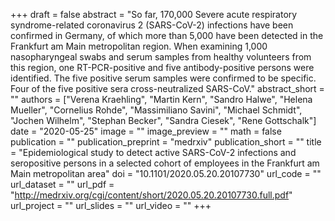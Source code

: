 +++
draft = false
abstract = "So far, 170,000 Severe acute respiratory syndrome-related coronavirus 2 (SARS-CoV-2) infections have been confirmed in Germany, of which more than 5,000 have been detected in the Frankfurt am Main metropolitan region. When examining 1,000 nasopharyngeal swabs and serum samples from healthy volunteers from this region, one RT-PCR-positive and five antibody-positive persons were identified. The five positive serum samples were confirmed to be specific. Four of the five positive sera cross-neutralized SARS-CoV."
abstract_short = ""
authors = ["Verena Kraehling", "Martin Kern", "Sandro Halwe", "Helena Mueller", "Cornelius Rohde", "Massimiliano Savini", "Michael Schmidt", "Jochen Wilhelm", "Stephan Becker", "Sandra Ciesek", "Rene Gottschalk"]
date = "2020-05-25"
image = ""
image_preview = ""
math = false
publication = ""
publication_preprint = "medrxiv"
publication_short = ""
title = "Epidemiological study to detect active SARS-CoV-2 infections and seropositive persons in a selected cohort of employees in the Frankfurt am Main metropolitan area"
doi = "10.1101/2020.05.20.20107730"
url_code = ""
url_dataset = ""
url_pdf = "http://medrxiv.org/cgi/content/short/2020.05.20.20107730.full.pdf"
url_project = ""
url_slides = ""
url_video = ""
+++